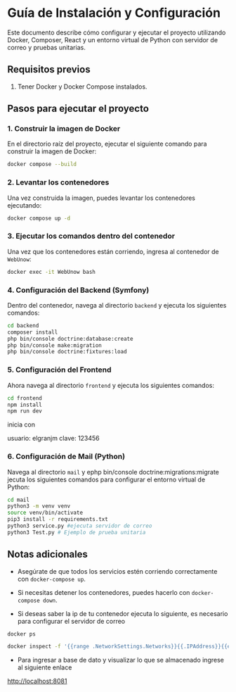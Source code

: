 
# Guía de Instalación y Configuración

Este documento describe cómo configurar y ejecutar el proyecto utilizando Docker, Composer, React y un entorno virtual de Python con servidor de correo y pruebas unitarias.

## Requisitos previos

1. Tener Docker y Docker Compose instalados.

## Pasos para ejecutar el proyecto

### 1. Construir la imagen de Docker

En el directorio raíz del proyecto, ejecutar el siguiente comando para construir la imagen de Docker:

```bash
docker compose --build
```

### 2. Levantar los contenedores

Una vez construida la imagen, puedes levantar los contenedores ejecutando:

```bash
docker compose up -d
```

### 3. Ejecutar los comandos dentro del contenedor

Una vez que los contenedores están corriendo, ingresa al contenedor de `WebUnow`:

```bash
docker exec -it WebUnow bash
```

### 4. Configuración del Backend (Symfony)

Dentro del contenedor, navega al directorio `backend` y ejecuta los siguientes comandos:

```bash
cd backend
composer install
php bin/console doctrine:database:create
php bin/console make:migration
php bin/console doctrine:fixtures:load
```

### 5. Configuración del Frontend

Ahora navega al directorio `frontend` y ejecuta los siguientes comandos:

```bash
cd frontend
npm install
npm run dev
```

inicia con 

usuario: elgranjm
clave: 123456

### 6. Configuración de Mail (Python)

Navega al directorio `mail` y ephp bin/console doctrine:migrations:migrate
jecuta los siguientes comandos para configurar el entorno virtual de Python:

```bash
cd mail
python3 -m venv venv
source venv/bin/activate
pip3 install -r requirements.txt
python3 service.py #ejecuta servidor de correo
python3 Test.py # Ejemplo de prueba unitaria
```

## Notas adicionales

- Asegúrate de que todos los servicios estén corriendo correctamente con `docker-compose up`.
- Si necesitas detener los contenedores, puedes hacerlo con `docker-compose down`.

- Si deseas saber la ip de tu contenedor ejecuta lo siguiente, es necesario para configurar el servidor de correo

```bash
docker ps

docker inspect -f '{{range .NetworkSettings.Networks}}{{.IPAddress}}{{end}}' container_id

```

- Para ingresar a base de dato y visualizar lo que se almacenado ingrese al siguiente enlace

[http://localhost:8081](http://localhost:8081)

